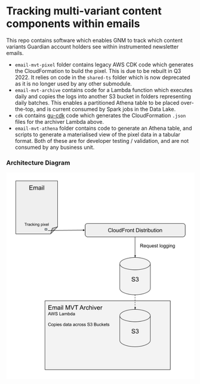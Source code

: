 # Tracking multi-variant content components within emails

This repo contains software which enables GNM to track which content variants Guardian account holders see within instrumented newsletter emails.

- `email-mvt-pixel` folder contains legacy AWS CDK code which generates the CloudFormation to build the pixel. This is due to be rebuilt in Q3 2022. It relies on code in the `shared-ts` folder which is now deprecated as it is no longer used by any other submodule.
- `email-mvt-archive` contains code for a Lambda function which executes daily and copies the logs into another S3 bucket in folders representing daily batches. This enables a partitioned Athena table to be placed over-the-top, and is current consumed by Spark jobs in the Data Lake.
- `cdk` contains [gu-cdk](https://github.com/guardian/cdk) code which generates the CloudFormation `.json` files for the archiver Lambda above.
- `email-mvt-athena` folder contains code to generate an Athena table, and scripts to generate a materialised view of the pixel data in a tabular format. Both of these are for developer testing / validation, and are not consumed by any business unit.

### Architecture Diagram

![Architecture Diagram](./architecture.png)
